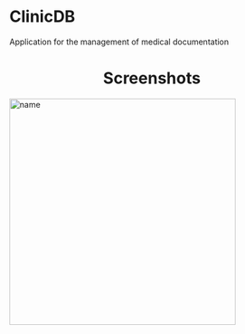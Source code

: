 # ClinicDB
Application for the management of medical documentation

<h1 align="center">Screenshots</h1>

<div >
  <a>
    <img src="https://i.imgur.com/hD3u13f.png" alt="name" width="400"/>
    </a>

</div>
